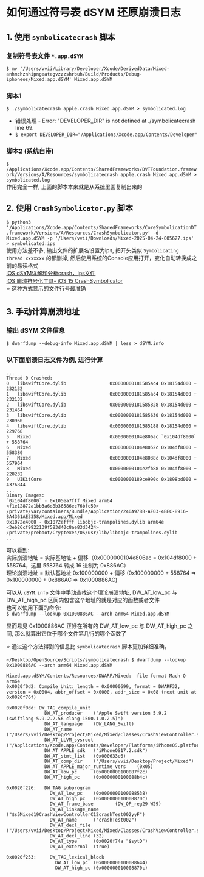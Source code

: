 # 如何通过符号表 dSYM 还原崩溃日志

## 1. 使用 `symbolicatecrash` 脚本

### 复制符号表文件 `*.app.dSYM`
`$ mv '/Users/vvii/Library/Developer/Xcode/DerivedData/Mixed-anhmchznhipngeategvzzzshrbuh/Build/Products/Debug-iphoneos/Mixed.app.dSYM' Mixed.app.dSYM`

### 脚本1
`$ ./symbolicatecrash apple.crash Mixed.app.dSYM > symbolicated.log`
- 错误处理 - Error: "DEVELOPER_DIR" is not defined at ./symbolicatecrash line 69. 
- `$ export DEVELOPER_DIR="/Applications/Xcode.app/Contents/Developer"`

### 脚本2 (系统自带)
`$ /Applications/Xcode.app/Contents/SharedFrameworks/DVTFoundation.framework/Versions/A/Resources/symbolicatecrash apple.crash Mixed.app.dSYM > symbolicated.log`  
作用完全一样, 上面的脚本本来就是从系统里面复制出来的

## 2. 使用 `CrashSymbolicator.py` 脚本
`$ python3 '/Applications/Xcode.app/Contents/SharedFrameworks/CoreSymbolicationDT.framework/Versions/A/Resources/CrashSymbolicator.py' -d Mixed.app.dSYM -p '/Users/vvii/Downloads/Mixed-2025-04-24-005627.ips' > symbolicated.ips`  
使用方法差不多, 输出文件的扩展名设置为ips, 把开头类似 `Symbolicating thread xxxxxxx` 的都删掉, 然后使用系统的Console应用打开，变化自动转换成之前的易读格式   
[iOS dSYM详解和分析crash，ips文件](https://blog.csdn.net/Android_liangyi/article/details/126782255)  
[iOS 崩溃符号化工具- iOS 15 CrashSymbolicator](https://juejin.cn/post/7030619552211795982)  
⭐️ 这种方式显示的文件行号最准确 


## 3. 手动计算崩溃地址

### 输出 dSYM 文件信息
`$ dwarfdump --debug-info Mixed.app.dSYM | less > dSYM.info`

### 以下面崩溃日志文件为例, 进行计算
```
...
Thread 0 Crashed:
0   libswiftCore.dylib                0x0000000181585ac4 0x18154d000 + 232132
1   libswiftCore.dylib                0x0000000181585ac4 0x18154d000 + 232132
2   libswiftCore.dylib                0x0000000181585828 0x18154d000 + 231464
3   libswiftCore.dylib                0x0000000181585630 0x18154d000 + 230960
4   libswiftCore.dylib                0x0000000181585188 0x18154d000 + 229768
5   Mixed                             0x0000000104e806ac `0x104df8000` + 558764 
6   Mixed                             0x0000000104e8052c 0x104df8000 + 558380
7   Mixed                             0x0000000104e8038c 0x104df8000 + 557964
8   Mixed                             0x0000000104e2fb88 0x104df8000 + 228232
9   UIKitCore                         0x0000000189ce990c 0x1898bd000 + 4376844
...
Binary Images:
`0x104df8000` - 0x105ea7fff Mixed arm64  <f1e12872a1bb3a6d8b36586ec76bfc50> /private/var/containers/Bundle/Application/240A978B-AF03-4BEC-8916-BA4361AE3358/Mixed.app/Mixed
0x1072e4000 - 0x1072effff libobjc-trampolines.dylib arm64e  <3eb26cf9922139f583d40c8ae83d3424> /private/preboot/Cryptexes/OS/usr/lib/libobjc-trampolines.dylib
...
```

可以看到:  
实际崩溃地址 = 实际基地址 + 偏移（0x0000000104e806ac = 0x104df8000 + 558764，这里 558764 转成 16 进制为 0x886AC）  
理论崩溃地址 = 默认基地址 0x100000000 + 偏移 (0x100000000 + 558764 => 0x100000000 + 0x886AC => 0x1000886AC)   

可以从 `dSYM.info` 文件中手动查找这个理论崩溃地址, DW_AT_low_pc 与 DW_AT_high_pc 区间内包含这个地址的就是对应的函数或者文件  
也可以使用下面的命令:  
`$ dwarfdump --lookup 0x1000886AC --arch arm64 Mixed.app.dSYM` 

显而易见 0x1000886AC 正好在所有的 DW_AT_low_pc 与 DW_AT_high_pc 之间, 那么就算出它位于哪个文件第几行的哪个函数了

⭐️ 通过这个方法得到的信息比 `symbolicatecrash` 脚本更加详细准确，
```
~/Desktop/OpenSource/Scripts/symbolicatecrash $ dwarfdump --lookup 0x1000886AC --arch arm64 Mixed.app.dSYM

Mixed.app.dSYM/Contents/Resources/DWARF/Mixed:  file format Mach-O arm64
0x0020f0d2: Compile Unit: length = 0x00000699, format = DWARF32, version = 0x0004, abbr_offset = 0x0000, addr_size = 0x08 (next unit at 0x0020f76f)

0x0020f0dd: DW_TAG_compile_unit
              DW_AT_producer    ("Apple Swift version 5.9.2 (swiftlang-5.9.2.2.56 clang-1500.1.0.2.5)")
              DW_AT_language    (DW_LANG_Swift)
              DW_AT_name        ("/Users/vvii/Desktop/Project/Mixed/Mixed/Classes/CrashViewController.swift")
              DW_AT_LLVM_sysroot        ("/Applications/Xcode.app/Contents/Developer/Platforms/iPhoneOS.platform/Developer/SDKs/iPhoneOS17.2.sdk")
              DW_AT_APPLE_sdk   ("iPhoneOS17.2.sdk")
              DW_AT_stmt_list   (0x000633e6)
              DW_AT_comp_dir    ("/Users/vvii/Desktop/Project/Mixed")
              DW_AT_APPLE_major_runtime_vers    (0x05)
              DW_AT_low_pc      (0x0000000100087f2c)
              DW_AT_high_pc     (0x0000000100088b4c)

0x0020f226:   DW_TAG_subprogram
                DW_AT_low_pc    (0x0000000100088538)
                DW_AT_high_pc   (0x000000010008870c)
                DW_AT_frame_base        (DW_OP_reg29 W29)
                DW_AT_linkage_name      ("$s5Mixed19CrashViewControllerC12crashTest002yyF")
                DW_AT_name      ("crashTest002")
                DW_AT_decl_file ("/Users/vvii/Desktop/Project/Mixed/Mixed/Classes/CrashViewController.swift")
                DW_AT_decl_line (32)
                DW_AT_type      (0x0020f74a "$sytD")
                DW_AT_external  (true)

0x0020f253:     DW_TAG_lexical_block
                  DW_AT_low_pc  (0x0000000100088644)
                  DW_AT_high_pc (0x000000010008870c)
```
